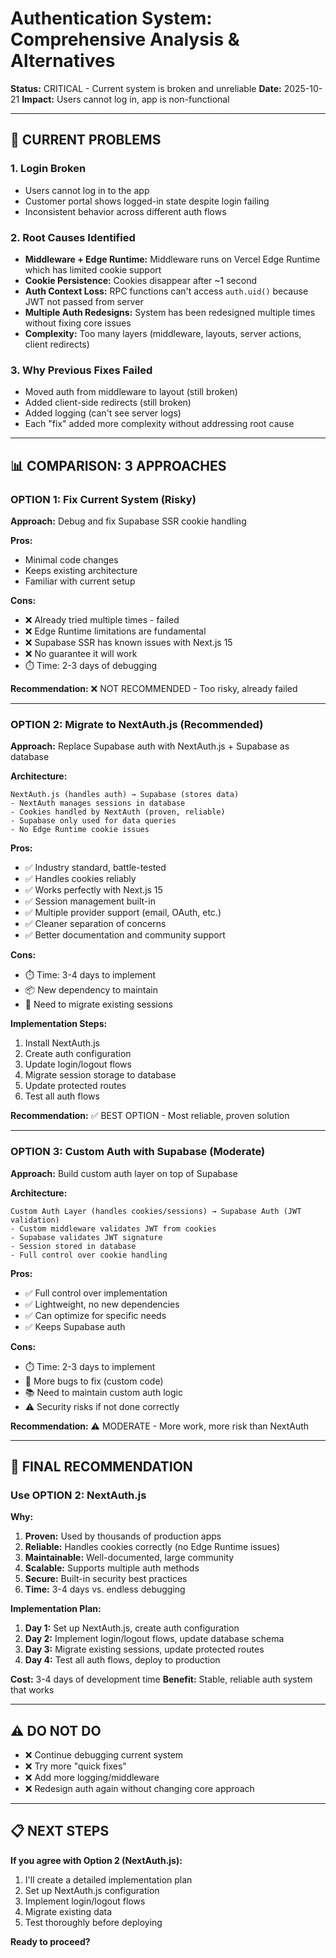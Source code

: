 # Authentication System: Comprehensive Analysis & Alternatives

**Status:** CRITICAL - Current system is broken and unreliable
**Date:** 2025-10-21
**Impact:** Users cannot log in, app is non-functional

---

## 🔴 CURRENT PROBLEMS

### 1. **Login Broken**
- Users cannot log in to the app
- Customer portal shows logged-in state despite login failing
- Inconsistent behavior across different auth flows

### 2. **Root Causes Identified**
- **Middleware + Edge Runtime:** Middleware runs on Vercel Edge Runtime which has limited cookie support
- **Cookie Persistence:** Cookies disappear after ~1 second
- **Auth Context Loss:** RPC functions can't access `auth.uid()` because JWT not passed from server
- **Multiple Auth Redesigns:** System has been redesigned multiple times without fixing core issues
- **Complexity:** Too many layers (middleware, layouts, server actions, client redirects)

### 3. **Why Previous Fixes Failed**
- Moved auth from middleware to layout (still broken)
- Added client-side redirects (still broken)
- Added logging (can't see server logs)
- Each "fix" added more complexity without addressing root cause

---

## 📊 COMPARISON: 3 APPROACHES

### **OPTION 1: Fix Current System (Risky)**
**Approach:** Debug and fix Supabase SSR cookie handling

**Pros:**
- Minimal code changes
- Keeps existing architecture
- Familiar with current setup

**Cons:**
- ❌ Already tried multiple times - failed
- ❌ Edge Runtime limitations are fundamental
- ❌ Supabase SSR has known issues with Next.js 15
- ❌ No guarantee it will work
- ⏱️ Time: 2-3 days of debugging

**Recommendation:** ❌ NOT RECOMMENDED - Too risky, already failed

---

### **OPTION 2: Migrate to NextAuth.js (Recommended)**
**Approach:** Replace Supabase auth with NextAuth.js + Supabase as database

**Architecture:**
```
NextAuth.js (handles auth) → Supabase (stores data)
- NextAuth manages sessions in database
- Cookies handled by NextAuth (proven, reliable)
- Supabase only used for data queries
- No Edge Runtime cookie issues
```

**Pros:**
- ✅ Industry standard, battle-tested
- ✅ Handles cookies reliably
- ✅ Works perfectly with Next.js 15
- ✅ Session management built-in
- ✅ Multiple provider support (email, OAuth, etc.)
- ✅ Cleaner separation of concerns
- ✅ Better documentation and community support

**Cons:**
- ⏱️ Time: 3-4 days to implement
- 📦 New dependency to maintain
- 🔄 Need to migrate existing sessions

**Implementation Steps:**
1. Install NextAuth.js
2. Create auth configuration
3. Update login/logout flows
4. Migrate session storage to database
5. Update protected routes
6. Test all auth flows

**Recommendation:** ✅ BEST OPTION - Most reliable, proven solution

---

### **OPTION 3: Custom Auth with Supabase (Moderate)**
**Approach:** Build custom auth layer on top of Supabase

**Architecture:**
```
Custom Auth Layer (handles cookies/sessions) → Supabase Auth (JWT validation)
- Custom middleware validates JWT from cookies
- Supabase validates JWT signature
- Session stored in database
- Full control over cookie handling
```

**Pros:**
- ✅ Full control over implementation
- ✅ Lightweight, no new dependencies
- ✅ Can optimize for specific needs
- ✅ Keeps Supabase auth

**Cons:**
- ⏱️ Time: 2-3 days to implement
- 🐛 More bugs to fix (custom code)
- 📚 Need to maintain custom auth logic
- ⚠️ Security risks if not done correctly

**Recommendation:** ⚠️ MODERATE - More work, more risk than NextAuth

---

## 🎯 FINAL RECOMMENDATION

### **Use OPTION 2: NextAuth.js**

**Why:**
1. **Proven:** Used by thousands of production apps
2. **Reliable:** Handles cookies correctly (no Edge Runtime issues)
3. **Maintainable:** Well-documented, large community
4. **Scalable:** Supports multiple auth methods
5. **Secure:** Built-in security best practices
6. **Time:** 3-4 days vs. endless debugging

**Implementation Plan:**
1. **Day 1:** Set up NextAuth.js, create auth configuration
2. **Day 2:** Implement login/logout flows, update database schema
3. **Day 3:** Migrate existing sessions, update protected routes
4. **Day 4:** Test all auth flows, deploy to production

**Cost:** 3-4 days of development time
**Benefit:** Stable, reliable auth system that works

---

## ⚠️ DO NOT DO

- ❌ Continue debugging current system
- ❌ Try more "quick fixes"
- ❌ Add more logging/middleware
- ❌ Redesign auth again without changing core approach

---

## 📋 NEXT STEPS

**If you agree with Option 2 (NextAuth.js):**
1. I'll create a detailed implementation plan
2. Set up NextAuth.js configuration
3. Implement login/logout flows
4. Migrate existing data
5. Test thoroughly before deploying

**Ready to proceed?**

